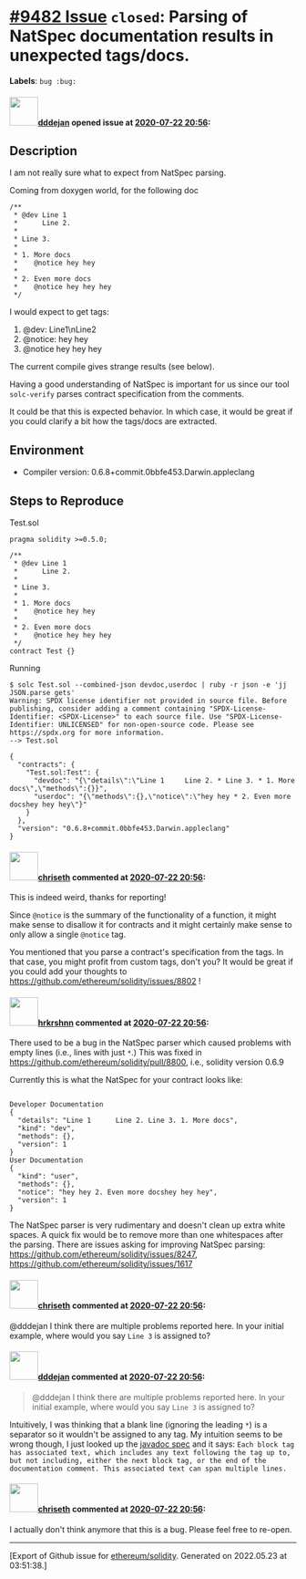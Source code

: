 # [\#9482 Issue](https://github.com/ethereum/solidity/issues/9482) `closed`: Parsing of NatSpec documentation results in unexpected tags/docs.
**Labels**: `bug :bug:`


#### <img src="https://avatars.githubusercontent.com/u/1482564?u=539d1592b88943f77df13809d6172ad7fa6a06b3&v=4" width="50">[dddejan](https://github.com/dddejan) opened issue at [2020-07-22 20:56](https://github.com/ethereum/solidity/issues/9482):

## Description

I am not really sure what to expect from NatSpec parsing. 

Coming from doxygen world, for the following doc

```solidity
/**
 * @dev Line 1
 *      Line 2.
 *
 * Line 3.
 *
 * 1. More docs
 *    @notice hey hey
 *
 * 2. Even more docs
 *    @notice hey hey hey
 */
```

I would expect to get tags:

1. @dev: Line1\nLine2
2. @notice: hey hey
3. @notice hey hey hey

The current compile gives strange results (see below).

Having a good understanding of NatSpec is important for us since our tool `solc-verify` parses contract specification from the comments.

It could be that this is expected behavior. In which case, it would be great if you could clarify a bit how the tags/docs are extracted.

## Environment

- Compiler version: 0.6.8+commit.0bbfe453.Darwin.appleclang

## Steps to Reproduce

Test.sol

```solidity
pragma solidity >=0.5.0;

/**
 * @dev Line 1
 *      Line 2.
 *
 * Line 3.
 *
 * 1. More docs
 *    @notice hey hey
 *
 * 2. Even more docs
 *    @notice hey hey hey
 */
contract Test {}
```

Running 

```console
$ solc Test.sol --combined-json devdoc,userdoc | ruby -r json -e 'jj JSON.parse gets'
Warning: SPDX license identifier not provided in source file. Before publishing, consider adding a comment containing "SPDX-License-Identifier: <SPDX-License>" to each source file. Use "SPDX-License-Identifier: UNLICENSED" for non-open-source code. Please see https://spdx.org for more information.
--> Test.sol

{
  "contracts": {
    "Test.sol:Test": {
      "devdoc": "{\"details\":\"Line 1     Line 2. * Line 3. * 1. More docs\",\"methods\":{}}",
      "userdoc": "{\"methods\":{},\"notice\":\"hey hey * 2. Even more docshey hey hey\"}"
    }
  },
  "version": "0.6.8+commit.0bbfe453.Darwin.appleclang"
}
```


#### <img src="https://avatars.githubusercontent.com/u/9073706?v=4" width="50">[chriseth](https://github.com/chriseth) commented at [2020-07-22 20:56](https://github.com/ethereum/solidity/issues/9482#issuecomment-662717866):

This is indeed weird, thanks for reporting!

Since `@notice` is the summary of the functionality of a function, it might make sense to disallow it for contracts and it might certainly make sense to only allow a single `@notice` tag.

You mentioned that you parse a contract's specification from the tags. In that case, you might profit from custom tags, don't you? It would be great if you could add your thoughts to https://github.com/ethereum/solidity/issues/8802 !

#### <img src="https://avatars.githubusercontent.com/u/13174375?u=52d702cb6bec53b561afa293cf9cd53ef7a63924&v=4" width="50">[hrkrshnn](https://github.com/hrkrshnn) commented at [2020-07-22 20:56](https://github.com/ethereum/solidity/issues/9482#issuecomment-681958616):

There used to be a bug in the NatSpec parser which caused problems with empty lines (i.e., lines with just `*`.) This was fixed in https://github.com/ethereum/solidity/pull/8800, i.e., solidity version 0.6.9

Currently this is what the NatSpec for your contract looks like:
```

Developer Documentation
{
  "details": "Line 1      Line 2. Line 3. 1. More docs",
  "kind": "dev",
  "methods": {},
  "version": 1
}
User Documentation
{
  "kind": "user",
  "methods": {},
  "notice": "hey hey 2. Even more docshey hey hey",
  "version": 1
}
```

The NatSpec parser is very rudimentary and doesn't clean up extra white spaces. A quick fix would be to remove more than one whitespaces after the parsing. There are issues asking for improving NatSpec parsing: https://github.com/ethereum/solidity/issues/8247, https://github.com/ethereum/solidity/issues/1617

#### <img src="https://avatars.githubusercontent.com/u/9073706?v=4" width="50">[chriseth](https://github.com/chriseth) commented at [2020-07-22 20:56](https://github.com/ethereum/solidity/issues/9482#issuecomment-683874821):

@dddejan I think there are multiple problems reported here. In your initial example, where would you say `Line 3` is assigned to?

#### <img src="https://avatars.githubusercontent.com/u/1482564?u=539d1592b88943f77df13809d6172ad7fa6a06b3&v=4" width="50">[dddejan](https://github.com/dddejan) commented at [2020-07-22 20:56](https://github.com/ethereum/solidity/issues/9482#issuecomment-684878468):

> @dddejan I think there are multiple problems reported here. In your initial example, where would you say `Line 3` is assigned to?

Intuitively, I was thinking that a blank line (ignoring the leading `*`) is a separator so it wouldn't be assigned to any tag. My intuition seems to be wrong though, I just looked up the [javadoc spec](https://docs.oracle.com/javase/9/docs/specs/doc-comment-spec.html) and it says: `Each block tag has associated text, which includes any text following the tag up to, but not including, either the next block tag, or the end of the documentation comment. This associated text can span multiple lines.`

#### <img src="https://avatars.githubusercontent.com/u/9073706?v=4" width="50">[chriseth](https://github.com/chriseth) commented at [2020-07-22 20:56](https://github.com/ethereum/solidity/issues/9482#issuecomment-702193041):

I actually don't think anymore that this is a bug. Please feel free to re-open.


-------------------------------------------------------------------------------



[Export of Github issue for [ethereum/solidity](https://github.com/ethereum/solidity). Generated on 2022.05.23 at 03:51:38.]
